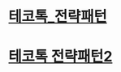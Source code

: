 # [테코톡_전략패턴](https://www.youtube.com/watch?v=90ZDvHl8ROE&list=PLgXGHBqgT2TvpJ_p9L_yZKPifgdBOzdVH&index=58&t=0s)
# [테코톡 전략패턴2](https://www.youtube.com/watch?v=zGJzEBOELoU&list=PLgXGHBqgT2TvpJ_p9L_yZKPifgdBOzdVH&index=9)
